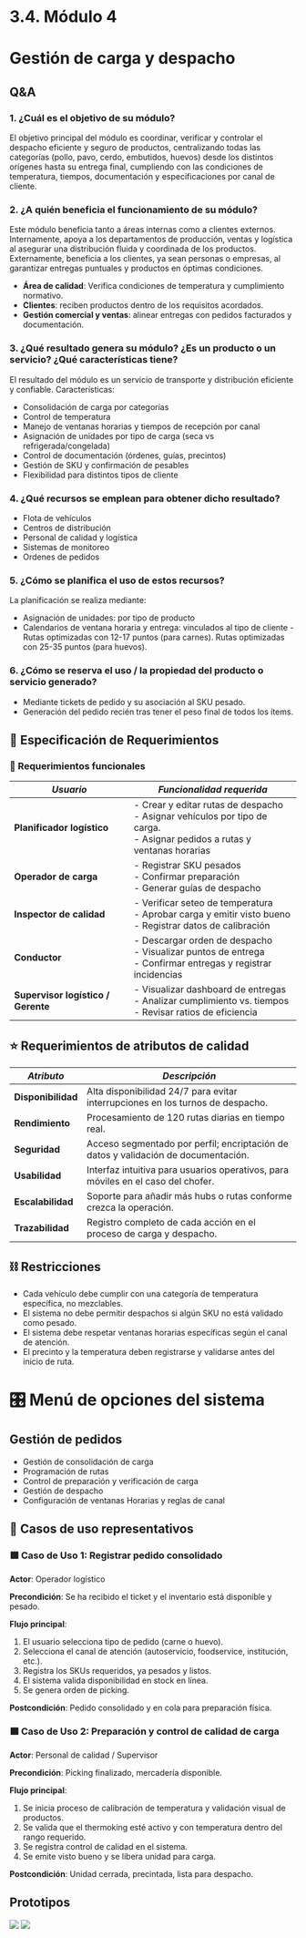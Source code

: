 # 3.4. Módulo 4

# Gestión de carga y despacho

## Q&A

### 1. ¿Cuál es el objetivo de su módulo?

 
 El objetivo principal del módulo es coordinar, verificar y controlar el despacho eficiente y seguro de productos, centralizando todas las categorías (pollo, pavo, cerdo, embutidos, huevos) desde los distintos orígenes hasta su entrega final, cumpliendo con las condiciones de temperatura, tiempos, documentación y especificaciones por canal de cliente.

### 2. ¿A quién beneficia el funcionamiento de su módulo?

 Este módulo beneficia tanto a áreas internas como a clientes externos. Internamente, apoya a los departamentos de producción, ventas y logística al asegurar una distribución fluida y coordinada de los productos. Externamente, beneficia a los clientes, ya sean personas o empresas, al garantizar entregas puntuales y productos en óptimas condiciones.
 - **Área de calidad**:  Verifica condiciones de temperatura y cumplimiento normativo.
 - **Clientes**: reciben productos dentro de los requisitos acordados.
 - **Gestión comercial y ventas**: alinear entregas con pedidos facturados y documentación.

### 3. ¿Qué resultado genera su módulo? ¿Es un producto o un servicio? ¿Qué características tiene?

 El resultado del módulo es un servicio de transporte y distribución eficiente y confiable. 
 Características:
 - Consolidación de carga por categorías 
 - Control de temperatura
 - Manejo de ventanas horarias y tiempos de recepción por canal
 - Asignación de unidades por tipo de carga (seca vs refrigerada/congelada)
 - Control de documentación (órdenes, guías, precintos)
 - Gestión de SKU y confirmación de pesables
 - Flexibilidad para distintos tipos de cliente


### 4. ¿Qué recursos se emplean para obtener dicho resultado?

 - Flota de vehículos
 - Centros de distribución
 - Personal de calidad y logística
 - Sistemas de monitoreo
 - Ordenes de pedidos

### 5. ¿Cómo se planifica el uso de estos recursos?
 
 La planificación se realiza mediante:
 - Asignación de unidades: por tipo de producto
 - Calendarios de ventana horaria y entrega: vinculados al tipo de cliente
 -Rutas optimizadas con 12-17 puntos (para carnes).
 Rutas optimizadas con 25-35 puntos (para huevos).
 
### 6. ¿Cómo se reserva el uso / la propiedad del producto o servicio generado?

 - Mediante tickets de pedido y su asociación al SKU pesado.
 - Generación del pedido recién tras tener el peso final de todos los ítems.

## 📐 Especificación de Requerimientos
### 🔧 Requerimientos funcionales

| *Usuario*                          | *Funcionalidad requerida*                                  |
|------------------------------------|------------------------------------------------------------|
| **Planificador logístico**         | - Crear y editar rutas de despacho<br> - Asignar vehículos por tipo de carga.<br> - Asignar pedidos a rutas y ventanas horarias              |
| **Operador de carga**              | - Registrar SKU pesados<br> - Confirmar preparación<br> - Generar guías de despacho                                |
| **Inspector de calidad**           | - Verificar seteo de temperatura<br> - Aprobar carga y emitir visto bueno<br> - Registrar datos de calibración                           |
| **Conductor**                         | - Descargar orden de despacho<br> - Visualizar puntos de entrega<br> - Confirmar entregas y registrar incidencias               |
| **Supervisor logístico / Gerente** | - Visualizar dashboard de entregas<br> - Analizar cumplimiento vs. tiempos<br> - Revisar ratios de eficiencia                             |

## ⭐ Requerimientos de atributos de calidad

| *Atributo*         | *Descripción*                                                                               |
|--------------------|---------------------------------------------------------------------------------------------|
| **Disponibilidad** | Alta disponibilidad 24/7 para evitar interrupciones en los turnos de despacho.              |
| **Rendimiento**    | Procesamiento de 120 rutas diarias en tiempo real.                                          |
| **Seguridad**      | Acceso segmentado por perfil; encriptación de datos y validación de documentación.          |
| **Usabilidad**     | Interfaz intuitiva para usuarios operativos, para móviles en el caso del chofer.            |
| **Escalabilidad**  | Soporte para añadir más hubs o rutas conforme crezca la operación.                          |
| **Trazabilidad**   | Registro completo de cada acción en el proceso de carga y despacho.                         |

## ⛓️ Restricciones
- Cada vehículo debe cumplir con una categoría de temperatura específica, no mezclables.
- El sistema no debe permitir despachos si algún SKU no está validado como pesado.
- El sistema debe respetar ventanas horarias específicas según el canal de atención.
- El precinto y la temperatura deben registrarse y validarse antes del inicio de ruta.

# 🎛️ Menú de opciones del sistema 

## Gestión de pedidos
- Gestión de consolidación de carga 
- Programación de rutas
- Control de preparación y verificación de carga
- Gestión de despacho 
- Configuración de ventanas Horarias y reglas de canal

## 📄 Casos de uso representativos

### 🟩 Caso de Uso 1: Registrar pedido consolidado
**Actor**: Operador logístico

**Precondición**: Se ha recibido el ticket y el inventario está disponible y pesado.

**Flujo principal**:
1. El usuario selecciona tipo de pedido (carne o huevo).
2. Selecciona el canal de atención (autoservicio, foodservice, institución, etc.).
3. Registra los SKUs requeridos, ya pesados y listos.
4. El sistema valida disponibilidad en stock en línea.
5. Se genera orden de picking.

**Postcondición**: Pedido consolidado y en cola para preparación física.

### 🟩 Caso de Uso 2: Preparación y control de calidad de carga
**Actor**: Personal de calidad / Supervisor

**Precondición**: Picking finalizado, mercadería disponible.

**Flujo principal**:
1. Se inicia proceso de calibración de temperatura y validación visual de productos.
2. Se valida que el thermoking esté activo y con temperatura dentro del rango requerido.
3. Se registra control de calidad en el sistema.
4. Se emite visto bueno y se libera unidad para carga.

**Postcondición**: Unidad cerrada, precintada, lista para despacho.

## Prototipos

<img src="Vista_1.png" />
<img src="Vista_2.png" />


